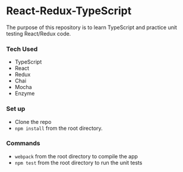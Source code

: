 # React-Redux-TypeScript
The purpose of this repository is to learn TypeScript and practice unit testing React/Redux code. 

### Tech Used
- TypeScript
- React
- Redux
- Chai
- Mocha
- Enzyme

### Set up
- Clone the repo
- `npm install` from the root directory. 

### Commands
- `webpack` from the root directory to compile the app 
- `npm test` from the root directory to run the unit tests
